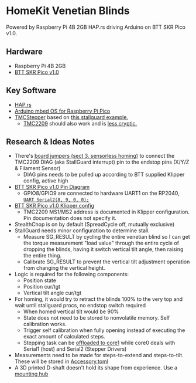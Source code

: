 # HomeKit Venetian Blinds
Powered by Raspberry Pi 4B 2GB HAP.rs driving Arduino on BTT SKR Pico v1.0.

## Hardware
- Raspberry Pi 4B 2GB
- [BTT SKR Pico v1.0](https://github.com/bigtreetech/SKR-Pico)

## Key Software
- [HAP.rs](https://docs.rs/hap/0.1.0-pre.15/hap/)
- [Arduino mbed OS for Raspberry Pi Pico](https://docs.arduino.cc/hardware/nano-rp2040-connect)
- [TMCStepper](https://github.com/teemuatlut/TMCStepper) based on [this stallguard example.](https://github.com/teemuatlut/TMCStepper/blob/master/examples/StallGuard_TMC2209/StallGuard_TMC2209.ino)
    - [TMC2209](https://github.com/janelia-arduino) should also work and is [less cryptic.](https://github.com/janelia-arduino/TMC2209/blob/main/examples/BidirectionalCommunication/StallGuard/StallGuard.ino)

## Research & Ideas Notes
- There's [board jumpers (sect 3. sensorless homing)](https://github.com/bigtreetech/SKR-Pico/blob/master/BTT%20SKR%20Pico%20V1.0%20Instruction%20Manual.pdf) to connect the TMC2209 DIAG (aka StallGuard interrupt) pin to the endstop pins (X/Y/Z & Filament Sensor)
  - DIAG pins needs to be pulled up according to BTT supplied Klipper config, active high 
- [BTT SKR Pico v1.0 Pin Diagram](https://github.com/bigtreetech/SKR-Pico/blob/master/Hardware/BTT%20SKR%20Pico%20V1.0-PIN.pdf)
  - GPIO8/GPIO9 are connected to hardware UART1 on the RP2040, [`UART Serial2(8, 9, 0, 0);`](https://forum.arduino.cc/t/serial2-on-raspberry-pi-pico/875244/2)
- [BTT SKR Pico v1.0 Klipper config](https://github.com/bigtreetech/SKR-Pico/blob/master/Klipper/SKR%20Pico%20klipper.cfg)
  - TMC2209 MS1/MS2 address is documented in Klipper configuration. Pin documentation does not specify it.
- StealthChop is on by default (SpreadCycle off, mutually exclusive)
- StallGuard needs minor configuration to determine stall.
  - Measure SG_RESULT by cycling the entire venetian blind so I can get the torque measurement "load value" through the entire cycle of dropping the blinds, having it switch vertical tilt angle, then raising the entire thing. 
  - Calibrate SG_RESULT to prevent the vertical tilt adjustment operation from changing the vertical height.
- Logic is required for the following components:
  - Position state
  - Position cur/tgt
  - Vertical tilt angle cur/tgt
- For homing, it would try to retract the blinds 100% to the very top and wait until stallguard procs, no endstop switch required
  - When homed vertical tilt would be 90%
  - State does not need to be stored to nonvolatile memory. Self calibration works.
  - Trigger self calibration when fully opening instead of executing the exact amount of calculated steps.
  - Stepping task can be [offloaded to core1](https://forum.arduino.cc/t/arduino-rp2040-connect-multithreading-with-mbed-os-and-dual-core-processing/983731/7) while core0 deals with Serial1 (host) and Serial2 (Stepper Drivers)
- Measurements need to be made for steps-to-extend and steps-to-tilt. These will be stored in [Accessory.toml](./Accessory.toml)
- A 3D printed D-shaft doesn't hold its shape from experience. Use a [mounting hub](https://www.pololu.com/product/1998)
